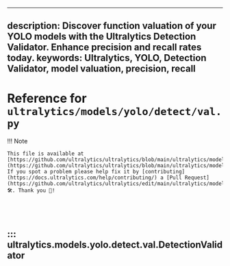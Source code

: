 ______________________________________________________________________

## description: Discover function valuation of your YOLO models with the Ultralytics Detection Validator. Enhance precision and recall rates today. keywords: Ultralytics, YOLO, Detection Validator, model valuation, precision, recall

# Reference for `ultralytics/models/yolo/detect/val.py`

!!! Note

```
This file is available at [https://github.com/ultralytics/ultralytics/blob/main/ultralytics/models/yolo/detect/val.py](https://github.com/ultralytics/ultralytics/blob/main/ultralytics/models/yolo/detect/val.py). If you spot a problem please help fix it by [contributing](https://docs.ultralytics.com/help/contributing/) a [Pull Request](https://github.com/ultralytics/ultralytics/edit/main/ultralytics/models/yolo/detect/val.py) 🛠️. Thank you 🙏!
```

<br><br>

## ::: ultralytics.models.yolo.detect.val.DetectionValidator

<br><br>
